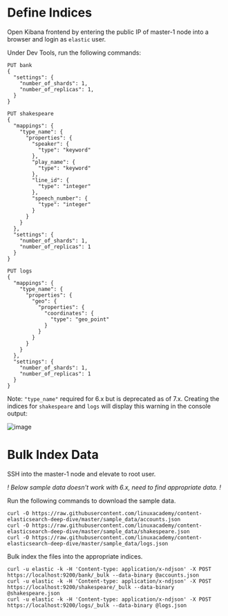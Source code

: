# Define Indices
Open Kibana frontend by entering the public IP of master-1 node into a browser and login as `elastic` user.

Under Dev Tools, run the following commands:

```
PUT bank
{
  "settings": {
    "number_of_shards": 1,
    "number_of_replicas": 1,
  }
}
```
```
PUT shakespeare
{
  "mappings": {
    "type_name": {
      "properties": {
        "speaker": {
          "type": "keyword"
        },
        "play_name": {
          "type": "keyword"
        },
        "line_id": {
          "type": "integer"
        },
        "speech_number": {
          "type": "integer"
        }
      }
    }
  },
  "settings": {
    "number_of_shards": 1,
    "number_of_replicas": 1
  }
}
```
```
PUT logs
{
  "mappings": {
    "type_name": {
      "properties": {
        "geo": {
          "properties": {
            "coordinates": {
              "type": "geo_point"
            }
          }
        }
      }
    }
  },
  "settings": {
    "number_of_shards": 1,
    "number_of_replicas": 1
  }
}
```

Note: `"type_name"` required for 6.x but is deprecated as of 7.x. Creating the indices for `shakespeare` and `logs` will display this warning in the console output:

![image](https://user-images.githubusercontent.com/104564793/174551170-4712ffdd-4396-47f2-a3d1-f4ef832cdec0.png)

# Bulk Index Data
SSH into the master-1 node and elevate to root user.

*! Below sample data doesn't work with 6.x, need to find appropriate data. !*

Run the following commands to download the sample data.
```
curl -O https://raw.githubusercontent.com/linuxacademy/content-elasticsearch-deep-dive/master/sample_data/accounts.json
curl -O https://raw.githubusercontent.com/linuxacademy/content-elasticsearch-deep-dive/master/sample_data/shakespeare.json
curl -O https://raw.githubusercontent.com/linuxacademy/content-elasticsearch-deep-dive/master/sample_data/logs.json
```

Bulk index the files into the appropriate indices.
```
curl -u elastic -k -H 'Content-type: application/x-ndjson' -X POST https://localhost:9200/bank/_bulk --data-binary @accounts.json
curl -u elastic -k -H 'Content-type: application/x-ndjson' -X POST https://localhost:9200/shakespeare/_bulk --data-binary @shakespeare.json
curl -u elastic -k -H 'Content-type: application/x-ndjson' -X POST https://localhost:9200/logs/_bulk --data-binary @logs.json
```
